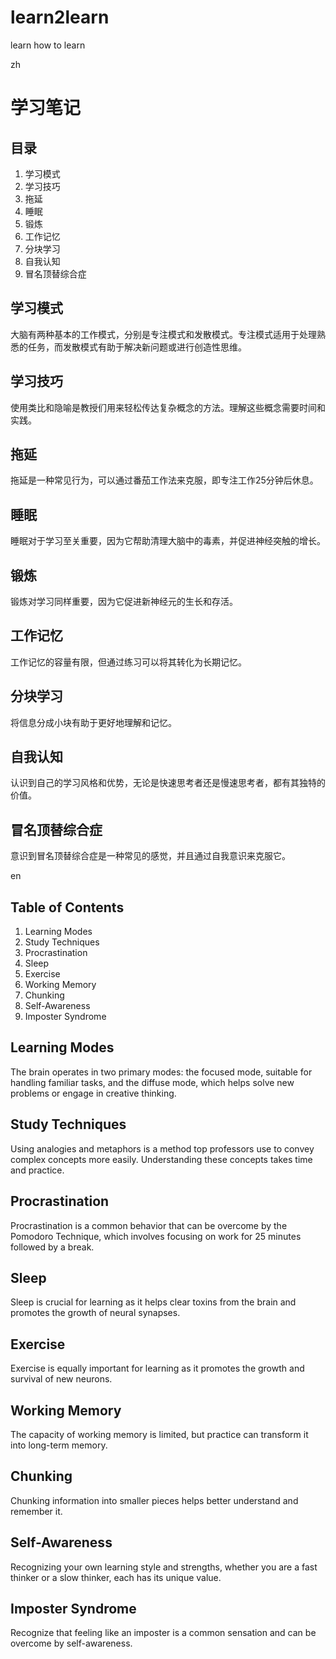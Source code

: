 # learn2learn
learn how to learn

zh
# 学习笔记

## 目录

1. 学习模式
2. 学习技巧
3. 拖延
4. 睡眠
5. 锻炼
6. 工作记忆
7. 分块学习
8. 自我认知
9. 冒名顶替综合症

## 学习模式

大脑有两种基本的工作模式，分别是专注模式和发散模式。专注模式适用于处理熟悉的任务，而发散模式有助于解决新问题或进行创造性思维。

## 学习技巧

使用类比和隐喻是教授们用来轻松传达复杂概念的方法。理解这些概念需要时间和实践。

## 拖延

拖延是一种常见行为，可以通过番茄工作法来克服，即专注工作25分钟后休息。

## 睡眠

睡眠对于学习至关重要，因为它帮助清理大脑中的毒素，并促进神经突触的增长。

## 锻炼

锻炼对学习同样重要，因为它促进新神经元的生长和存活。

## 工作记忆

工作记忆的容量有限，但通过练习可以将其转化为长期记忆。

## 分块学习

将信息分成小块有助于更好地理解和记忆。

## 自我认知

认识到自己的学习风格和优势，无论是快速思考者还是慢速思考者，都有其独特的价值。

## 冒名顶替综合症

意识到冒名顶替综合症是一种常见的感觉，并且通过自我意识来克服它。

en
## Table of Contents

1. Learning Modes
2. Study Techniques
3. Procrastination
4. Sleep
5. Exercise
6. Working Memory
7. Chunking
8. Self-Awareness
9. Imposter Syndrome

## Learning Modes

The brain operates in two primary modes: the focused mode, suitable for handling familiar tasks, and the diffuse mode, which helps solve new problems or engage in creative thinking.

## Study Techniques

Using analogies and metaphors is a method top professors use to convey complex concepts more easily. Understanding these concepts takes time and practice.

## Procrastination

Procrastination is a common behavior that can be overcome by the Pomodoro Technique, which involves focusing on work for 25 minutes followed by a break.

## Sleep

Sleep is crucial for learning as it helps clear toxins from the brain and promotes the growth of neural synapses.

## Exercise

Exercise is equally important for learning as it promotes the growth and survival of new neurons.

## Working Memory

The capacity of working memory is limited, but practice can transform it into long-term memory.

## Chunking

Chunking information into smaller pieces helps better understand and remember it.

## Self-Awareness

Recognizing your own learning style and strengths, whether you are a fast thinker or a slow thinker, each has its unique value.

## Imposter Syndrome

Recognize that feeling like an imposter is a common sensation and can be overcome by self-awareness.




